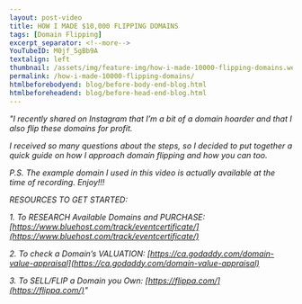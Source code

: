 ```yaml
---
layout: post-video
title: HOW I MADE $10,000 FLIPPING DOMAINS
tags: [Domain Flipping]
excerpt_separator: <!--more-->
YouTubeID: M0jf_5gBb9A
textalign: left
thumbnail: /assets/img/feature-img/how-i-made-10000-flipping-domains.webp
permalink: /how-i-made-10000-flipping-domains/
htmlbeforebodyend: blog/before-body-end-blog.html
htmlbeforeheadend: blog/before-head-end-blog.html
---
```


_"I recently shared on Instagram that I’m a bit of a domain hoarder and that I also flip these domains for profit._

_I received so many questions about the steps, so I decided to put together a quick guide on how I approach domain flipping and how you can too._

_P.S. The example domain I used in this video is actually available at the time of recording. Enjoy!!!_

_RESOURCES TO GET STARTED:_

_1. To RESEARCH Available Domains and PURCHASE: [https://www.bluehost.com/track/eventcertificate/](https://www.bluehost.com/track/eventcertificate/)_

_2. To check a Domain’s VALUATION: [https://ca.godaddy.com/domain-value-appraisal](https://ca.godaddy.com/domain-value-appraisal)_

_3. To SELL/FLIP a Domain you Own: [https://flippa.com/](https://flippa.com/)"_
